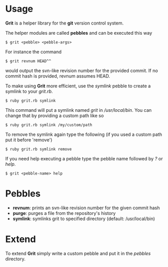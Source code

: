 # Usage
**Grit** is a helper library for the **git** version control system.

The helper modules are called **pebbles** and can be executed this way

	$ grit <pebble> <pebble-args>
	
For instance the command
	
	$ grit revnum HEAD^^
	
would output the svn-like revision number for the provided commit.
If no commit hash is provided, revnum assumes HEAD.

To make using **Grit** more efficient, use the *symlink* pebble to create a symlink to your *grit.rb*.

	$ ruby grit.rb symlink

This command will put a symlink named *grit* in */usr/local/bin*. You can change that by providing a custom path like so

	$ ruby grit.rb symlink /my/custom/path
	
To remove the symlink again type the following (if you used a custom path put it before 'remove')

	$ ruby grit.rb symlink remove
	
If you need help executing a pebble type the pebble name followed by *?* or *help*.

	$ grit <pebble-name> help
	
# Pebbles
* **revnum**: prints an svn-like revision number for the given commit hash
* **purge**: purges a file from the repository's history
* **symlink**: symlinks grit to specified directory (default: /usr/local/bin)

# Extend
To extend **Grit** simply write a custom pebble and put it in the *pebbles* directory.